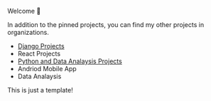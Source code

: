 Welcome 👋

In addition to the pinned projects, you can find my other projects in organizations.

- [Django Projects](https://github.com/Mobile-Dev-II-Inclass-Demos)
- React Projects
- [Python and Data Analaysis Projects](https://github.com/orgs/Python-And-Data-Analaysis-Projects/repositories)
- Andriod Mobile App
- Data Analaysis

<!---
Tesfa-eth/Tesfa-eth is a ✨ special ✨ repository because its `README.md` (this file) appears on your GitHub profile.
You can click the Preview link to take a look at your changes.
--->

This is just a template!
